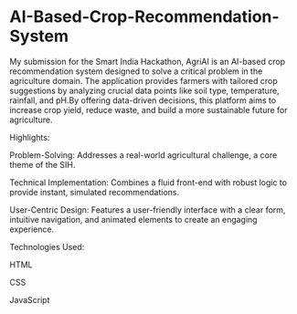 # AI-Based-Crop-Recommendation-System
My submission for the Smart India Hackathon, AgriAI is an AI-based crop recommendation system designed to solve a critical problem in the agriculture domain. The application provides farmers with tailored crop suggestions by analyzing crucial data points like soil type, temperature, rainfall, and pH.By offering data-driven decisions, this platform aims to increase crop yield, reduce waste, and build a more sustainable future for agriculture.

Highlights:

Problem-Solving: Addresses a real-world agricultural challenge, a core theme of the SIH.

Technical Implementation: Combines a fluid front-end with robust logic to provide instant, simulated recommendations.

User-Centric Design: Features a user-friendly interface with a clear form, intuitive navigation, and animated elements to create an engaging experience.

Technologies Used:

HTML

CSS

JavaScript
